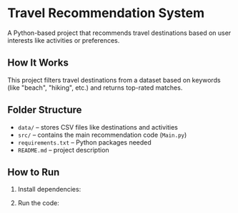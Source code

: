 # Travel Recommendation System

A Python-based project that recommends travel destinations based on user interests like activities or preferences.

## How It Works

This project filters travel destinations from a dataset based on keywords (like "beach", "hiking", etc.) and returns top-rated matches.

## Folder Structure

- `data/` – stores CSV files like destinations and activities  
- `src/` – contains the main recommendation code (`Main.py`)  
- `requirements.txt` – Python packages needed  
- `README.md` – project description

## How to Run

1. Install dependencies:


2. Run the code:


